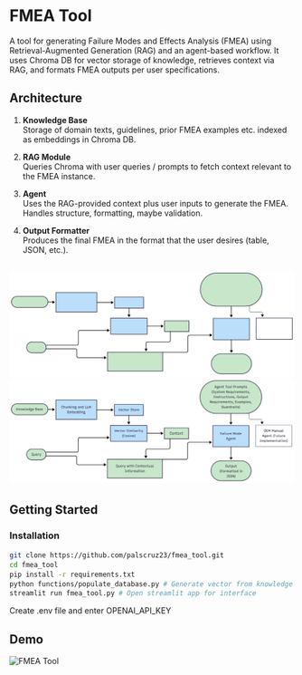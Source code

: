 # FMEA Tool

A tool for generating Failure Modes and Effects Analysis (FMEA) using Retrieval-Augmented Generation (RAG) and an agent-based workflow. It uses Chroma DB for vector storage of knowledge, retrieves context via RAG, and formats FMEA outputs per user specifications.


## Architecture

1. **Knowledge Base**  
   Storage of domain texts, guidelines, prior FMEA examples etc. indexed as embeddings in Chroma DB.

2. **RAG Module**  
   Queries Chroma with user queries / prompts to fetch context relevant to the FMEA instance.

3. **Agent**  
   Uses the RAG-provided context plus user inputs to generate the FMEA. Handles structure, formatting, maybe validation.

4. **Output Formatter**  
   Produces the final FMEA in the format that the user desires (table, JSON, etc.).

 ![FMEA Tool](media/flow.svg)
<img src="media/flow.png" width="auto"/>
---

## Getting Started

### Installation

```bash
git clone https://github.com/palscruz23/fmea_tool.git
cd fmea_tool
pip install -r requirements.txt
python functions/populate_database.py # Generate vector from knowledge base chunks
streamlit run fmea_tool.py # Open streamlit app for interface
```
Create .env file and enter OPENAI_API_KEY

## Demo

 ![FMEA Tool](media/fmea.gif)